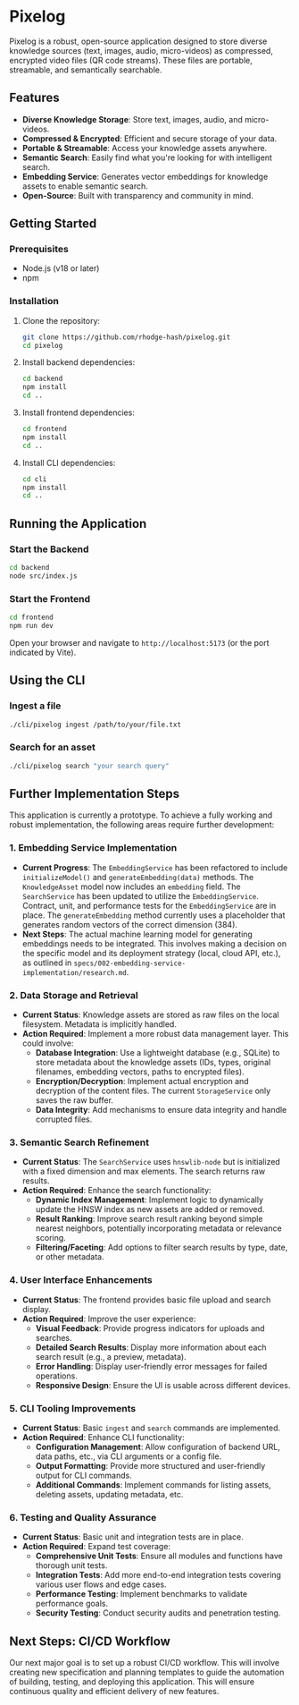 # Pixelog

Pixelog is a robust, open-source application designed to store diverse knowledge sources (text, images, audio, micro-videos) as compressed, encrypted video files (QR code streams). These files are portable, streamable, and semantically searchable.

## Features

- **Diverse Knowledge Storage**: Store text, images, audio, and micro-videos.
- **Compressed & Encrypted**: Efficient and secure storage of your data.
- **Portable & Streamable**: Access your knowledge assets anywhere.
- **Semantic Search**: Easily find what you're looking for with intelligent search.
- **Embedding Service**: Generates vector embeddings for knowledge assets to enable semantic search.
- **Open-Source**: Built with transparency and community in mind.

## Getting Started

### Prerequisites

- Node.js (v18 or later)
- npm

### Installation

1.  Clone the repository:
    ```bash
    git clone https://github.com/rhodge-hash/pixelog.git
    cd pixelog
    ```

2.  Install backend dependencies:
    ```bash
    cd backend
    npm install
    cd ..
    ```

3.  Install frontend dependencies:
    ```bash
    cd frontend
    npm install
    cd ..
    ```

4.  Install CLI dependencies:
    ```bash
    cd cli
    npm install
    cd ..
    ```

## Running the Application

### Start the Backend

```bash
cd backend
node src/index.js
```

### Start the Frontend

```bash
cd frontend
npm run dev
```

Open your browser and navigate to `http://localhost:5173` (or the port indicated by Vite).

## Using the CLI

### Ingest a file

```bash
./cli/pixelog ingest /path/to/your/file.txt
```

### Search for an asset

```bash
./cli/pixelog search "your search query"
```

## Further Implementation Steps

This application is currently a prototype. To achieve a fully working and robust implementation, the following areas require further development:

### 1. Embedding Service Implementation

-   **Current Progress**: The `EmbeddingService` has been refactored to include `initializeModel()` and `generateEmbedding(data)` methods. The `KnowledgeAsset` model now includes an `embedding` field. The `SearchService` has been updated to utilize the `EmbeddingService`. Contract, unit, and performance tests for the `EmbeddingService` are in place. The `generateEmbedding` method currently uses a placeholder that generates random vectors of the correct dimension (384).
-   **Next Steps**: The actual machine learning model for generating embeddings needs to be integrated. This involves making a decision on the specific model and its deployment strategy (local, cloud API, etc.), as outlined in `specs/002-embedding-service-implementation/research.md`.

### 2. Data Storage and Retrieval

-   **Current Status**: Knowledge assets are stored as raw files on the local filesystem. Metadata is implicitly handled.
-   **Action Required**: Implement a more robust data management layer. This could involve:
    *   **Database Integration**: Use a lightweight database (e.g., SQLite) to store metadata about the knowledge assets (IDs, types, original filenames, embedding vectors, paths to encrypted files).
    *   **Encryption/Decryption**: Implement actual encryption and decryption of the content files. The current `StorageService` only saves the raw buffer.
    *   **Data Integrity**: Add mechanisms to ensure data integrity and handle corrupted files.

### 3. Semantic Search Refinement

-   **Current Status**: The `SearchService` uses `hnswlib-node` but is initialized with a fixed dimension and max elements. The search returns raw results.
-   **Action Required**: Enhance the search functionality:
    *   **Dynamic Index Management**: Implement logic to dynamically update the HNSW index as new assets are added or removed.
    *   **Result Ranking**: Improve search result ranking beyond simple nearest neighbors, potentially incorporating metadata or relevance scoring.
    *   **Filtering/Faceting**: Add options to filter search results by type, date, or other metadata.

### 4. User Interface Enhancements

-   **Current Status**: The frontend provides basic file upload and search display.
-   **Action Required**: Improve the user experience:
    *   **Visual Feedback**: Provide progress indicators for uploads and searches.
    *   **Detailed Search Results**: Display more information about each search result (e.g., a preview, metadata).
    *   **Error Handling**: Display user-friendly error messages for failed operations.
    *   **Responsive Design**: Ensure the UI is usable across different devices.

### 5. CLI Tooling Improvements

-   **Current Status**: Basic `ingest` and `search` commands are implemented.
-   **Action Required**: Enhance CLI functionality:
    *   **Configuration Management**: Allow configuration of backend URL, data paths, etc., via CLI arguments or a config file.
    *   **Output Formatting**: Provide more structured and user-friendly output for CLI commands.
    *   **Additional Commands**: Implement commands for listing assets, deleting assets, updating metadata, etc.

### 6. Testing and Quality Assurance

-   **Current Status**: Basic unit and integration tests are in place.
-   **Action Required**: Expand test coverage:
    *   **Comprehensive Unit Tests**: Ensure all modules and functions have thorough unit tests.
    *   **Integration Tests**: Add more end-to-end integration tests covering various user flows and edge cases.
    *   **Performance Testing**: Implement benchmarks to validate performance goals.
    *   **Security Testing**: Conduct security audits and penetration testing.

## Next Steps: CI/CD Workflow

Our next major goal is to set up a robust CI/CD workflow. This will involve creating new specification and planning templates to guide the automation of building, testing, and deploying this application. This will ensure continuous quality and efficient delivery of new features.
